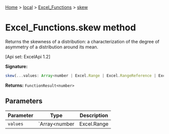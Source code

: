[Home](./index) &gt; [local](local.md) &gt; [Excel\_Functions](local.excel_functions.md) &gt; [skew](local.excel_functions.skew.md)

# Excel\_Functions.skew method

Returns the skewness of a distribution: a characterization of the degree of asymmetry of a distribution around its mean. 

 \[Api set: ExcelApi 1.2\]

**Signature:**
```javascript
skew(...values: Array<number | Excel.Range | Excel.RangeReference | Excel.FunctionResult<any>>): FunctionResult<number>;
```
**Returns:** `FunctionResult<number>`

## Parameters

|  Parameter | Type | Description |
|  --- | --- | --- |
|  `values` | `Array<number | Excel.Range | Excel.RangeReference | Excel.FunctionResult<any>>` |  |

